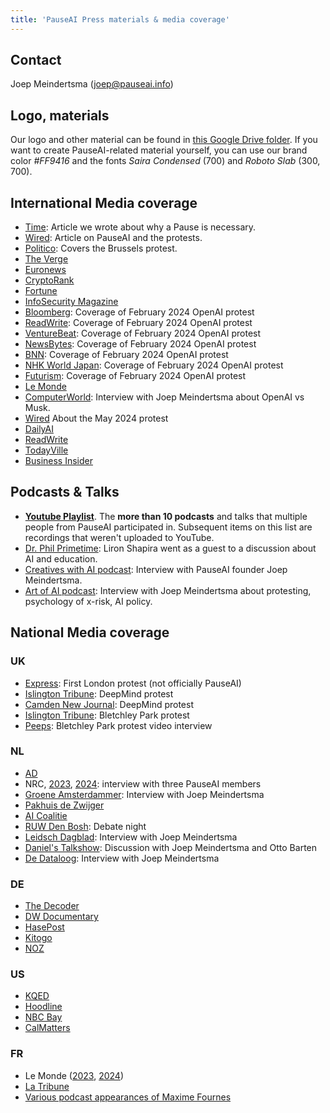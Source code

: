 ```yaml
---
title: 'PauseAI Press materials & media coverage'
---
```


## Contact

Joep Meindertsma ([joep@pauseai.info](mailto:joep@pauseai.info))

## Logo, materials

Our logo and other material can be found in [this Google Drive folder](https://drive.google.com/drive/folders/1bQ_MZ8giK-Mee4ABkO0BgcFInaXruNpa?usp=sharing).
If you want to create PauseAI-related material yourself, you can use our brand color _#FF9416_ and the fonts _Saira Condensed_ (700) and _Roboto Slab_ (300, 700).

## International Media coverage

- [Time](https://time.com/6295879/ai-pause-is-humanitys-best-bet-for-preventing-extinction/): Article we wrote about why a Pause is necessary.
- [Wired](https://www.wired.com/story/pause-ai-existential-risk/): Article on PauseAI and the protests.
- [Politico](https://www.politico.eu/article/microsoft-brussels-elon-musk-anti-ai-protesters-well-five-of-them-descend-on-brussels/): Covers the Brussels protest.
- [The Verge](https://www.theverge.com/2023/5/24/23735982/sam-altman-openai-superintelligent-benefits-talk-london-ucl-protests)
- [Euronews](https://www.euronews.com/next/2023/06/14/could-ai-lead-us-to-extinction-this-brussels-based-group-believes-so)
- [CryptoRank](https://cryptorank.io/news/feed/cbfc5-pause-ai-protest-ai-development)
- [Fortune](https://fortune.com/2023/05/24/openai-ceo-sam-altman-credits-elon-musk-with-teaching-him-the-importance-of-deep-tech-investing-but-he-has-no-interest-in-living-on-mars/)
- [InfoSecurity Magazine](https://www.infosecurity-magazine.com/news/uk-ai-safety-institute-blueprint/)
- [Bloomberg](https://www.bloomberg.com/news/newsletters/2024-02-13/ai-protest-at-openai-hq-in-san-francisco-focuses-on-military-work): Coverage of February 2024 OpenAI protest
- [ReadWrite](https://readwrite.com/stop-working-with-pentagon-openai-staff-face-protests/): Coverage of February 2024 OpenAI protest
- [VentureBeat](https://venturebeat.com/ai/protesters-gather-outside-openai-office-opposing-military-ai-and-agi/): Coverage of February 2024 OpenAI protest
- [NewsBytes](https://www.newsbytesapp.com/news/science/protestors-surround-openai-office-calling-for-ai-boycott/story): Coverage of February 2024 OpenAI protest
- [BNN](https://bnnbreaking.com/tech/openai-faces-protests-over-military-collaboration-and-agi-concerns): Coverage of February 2024 OpenAI protest
- [NHK World Japan](https://www3.nhk.or.jp/nhkworld/en/news/backstories/3047/): Coverage of February 2024 OpenAI protest
- [Futurism](https://futurism.com/protesters-swarm-openai): Coverage of February 2024 OpenAI protest
- [Le Monde](https://www.lemonde.fr/en/economy/article/2023/11/27/openai-the-beginnings-of-the-sam-altman-drama_6291282_19.html)
- [ComputerWorld](https://www.computerworld.com/article/3714261/sam-altmans-pledges-about-ai-responsibility-dont-mean-much-experts.html): Interview with Joep Meindertsma about OpenAI vs Musk.
- [Wired](https://www.wired.com/story/protesters-pause-ai-split-stop/?redirectURL=https://www.wired.com/story/protesters-pause-ai-split-stop/) About the May 2024 protest
- [DailyAI](https://dailyai.com/2024/05/pauseai-protestors-demand-a-halt-to-training-of-ai-models/)
- [ReadWrite](https://readwrite.com/pause-ai-protestors-are-fighting-to-put-ai-development-on-hold/)
- [TodayVille](https://www.todayville.com/poll-despite-global-pressure-americans-want-the-tech-industry-to-slow-down-on-ai/)
- [Business Insider](https://www.businessinsider.com/openai-cofounder-agi-coming-fast-needs-limits-john-schulman-2024-5?international=true&r=US&IR=T)

## Podcasts & Talks

- [**Youtube Playlist**](https://www.youtube.com/playlist?list=PLI46NoubGtIJvSAWkC7VOmfWrLD2u1ZPA). The **more than 10 podcasts** and talks that multiple people from PauseAI participated in. Subsequent items on this list are recordings that weren't uploaded to YouTube.
- [Dr. Phil Primetime](https://www.meritplus.com/c/s/VQ2aB6Sp?episodeId=LknWbG7N&play=1): Liron Shapira went as a guest to a discussion about AI and education.
- [Creatives with AI podcast](https://podcasters.spotify.com/pod/show/creativeswithai/episodes/15-AI-The-Race-Against-Time---Balancing-Progress-and-Potential-Catastrophe-with-Joep-Meinderstma-e28ln8a/a-aa9vpjp): Interview with PauseAI founder Joep Meindertsma.
- [Art of AI podcast](https://spotify.link/AggzYfcj8Db): Interview with Joep Meindertsma about protesting, psychology of x-risk, AI policy.

## National Media coverage

### UK

- [Express](https://www.express.co.uk/news/uk/1775620/artificial-intelligence-extinction-google-chat-gpt): First London protest (not officially PauseAI)
- [Islington Tribune](https://www.islingtontribune.co.uk/article/watch-out-the-robots-are-coming): DeepMind protest
- [Camden New Journal](https://www.camdennewjournal.co.uk/article/:protesters-tell-tech-quarter-companies-to-press-pause-on-artificial-intelligence-research): DeepMind protest
- [Islington Tribune](https://www.islingtontribune.co.uk/article/what-happens-in-bletchley-stays-in): Bletchley Park protest
- [Peeps](https://www.youtube.com/watch?v=a3HRYOIhfFI): Bletchley Park protest video interview

### NL

- [AD](https://www.ad.nl/tech/ai-rel-in-nieuw-zeeland-kook-app-prijst-dodelijk-chloorgas-aan-als-verfrissend-gerecht~a1aa3705/)
- NRC, [2023](https://www.nrc.nl/nieuws/2023/06/24/sterft-de-mensheid-uit-door-ai-dat-is-sciencefiction-a4168053), [2024](https://www.nrc.nl/nieuws/2024/02/16/ai-doomers-zijn-doodsbang-voor-de-computer-ai-zal-proberen-de-macht-over-te-nemen-a4190130): interview with three PauseAI members
- [Groene Amsterdammer](https://www.groene.nl/artikel/losgeslagen-superintelligentie): Interview with Joep Meindertsma
- [Pakhuis de Zwijger](https://dezwijger.nl/programma/ai-existential-risk-and-what-to-do-about-it)
- [AI Coalitie](https://nlaic.com/agenda/communitydag-invloed-van-ai-op-cultuur-en-media/)
- [RUW Den Bosh](https://ruwdenbosch.nl/paranoide-over-ai/): Debate night
- [Leidsch Dagblad](https://www.leidschdagblad.nl/cnt/dmf20231228_53324374): Interview with Joep Meindertsma
- [Daniel's Talkshow](https://www.youtube.com/watch?v=mGzwtSqmDsU): Discussion with Joep Meindertsma and Otto Barten
- [De Dataloog](https://open.spotify.com/episode/2kB59A0bIltpSUdwaf0YM3): Interview with Joep Meindertsma

### DE

- [The Decoder](https://the-decoder.de/keine-super-ki-demonstranten-versammeln-sich-vor-dem-openai-buero/)
- [DW Documentary](https://youtu.be/KspkgAZUkoQ?si=h2Jm0Yvm9RT8t1ZT&t=1116)
- [HasePost](https://www.hasepost.de/eine-pause-fuer-ki-demonstration-fuer-ki-regulierung-in-osnabrueck-536971/)
- [Kitogo](https://kitogo.de/pauseai-demonstriert-in-osnabrueck-fuer-strengere-ki-regulierung/)
- [NOZ](https://www.noz.de/lokales/osnabrueck/artikel/pauseai-gruppe-warnt-in-osnabrueck-vor-kuenstlicher-intelligenz-48025131)

### US

- [KQED](https://www.kqed.org/news/11985949/as-openai-unveils-big-update-protesters-call-for-pause-in-risky-frontier-tech)
- [Hoodline](https://hoodline.com/2024/05/ai-advancement-from-openai-unleashes-gpt-4o-amid-global-protests-and-market-frenzy/)
- [NBC Bay](https://www.nbcbayarea.com/news/tech/ai-protests-worldwide/3536439/)
- [CalMatters](https://calmatters.org/economy/technology/2024/09/california-ai-safety-regulations-bills/)

### FR

- Le Monde ([2023](https://www.lemonde.fr/en/economy/article/2023/11/27/openai-the-beginnings-of-the-sam-altman-drama_6291282_19.html), [2024](https://www.lemonde.fr/economie/article/2024/09/11/a-l-approche-du-sommet-de-paris-les-militants-inquiets-quant-a-la-securite-de-l-ia-cherchent-a-se-faire-entendre_6312979_3234.html))
- [La Tribune](https://www.latribune.fr/technos-medias/informatique/a-paris-et-dans-le-monde-les-inquiets-de-l-intelligence-artificielle-appellent-a-une-pause-997475.html)
- [Various podcast appearances of Maxime Fournes](https://www.youtube.com/results?search_query=maxime+fournes+pauseai)
